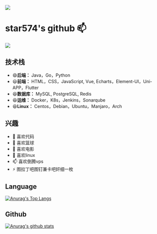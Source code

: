 
<!--
**star574/star574** is a ✨ _special_ ✨ repository because its `README.md` (this file) appears on your GitHub profile.

Here are some ideas to get you started:

- 🔭 I’m currently working on ...
- 🌱 I’m currently learning ...
- 👯 I’m looking to collaborate on ...
- 🤔 I’m looking for help with ...
- 💬 Ask me about ...
- 📫 How to reach me: ...
- 😄 Pronouns: ...
- ⚡ Fun fact: ...
![](https://komarev.com/ghpvc/?username=star574) 访问量
-->
<img src="https://images.wallpaperscraft.com/image/single/code_text_colorful_140555_2560x1024.jpg"><img>
# star574's github 📫 
  
![](https://komarev.com/ghpvc/?username=star574&color=blueviolet)
 
## 技术栈 
- 😄**后端：**   Java，Go，Python
- 😃**前端：**   HTML，CSS，JavaScript, Vue, Echarts，Element-UI，Uni-APP，Flutter
- 😆**数据库：** MySQL, PostgreSQL, Redis
- 😆**运维：**   Docker，K8s，Jenkins，Sonarqube
- 😆**Linux：**   Centos，Debian，Ubuntu，Manjaro，Arch

## 兴趣
- 🌱 喜欢代码
- 👯 喜欢篮球
- 🤔 喜欢电影
- 💬 喜欢linux
- 📫 喜欢倒腾vps
- ⚡ 图拉丁吧图钉兼卡吧奸细一枚

## Language
[![Anurag's Top Langs](https://github-readme-stats.vercel.app/api/top-langs/?username=star574)](https://github.com/star574)

## Github
[![Anurag's github stats](https://github-readme-stats.vercel.app/api?username=star574&show_icons=true&count_private=true&include_all_commits=true)](https://github.com/anuraghazra/github-readme-stats)
